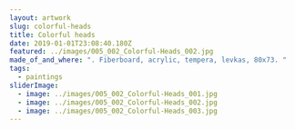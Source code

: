 ```yaml
---
layout: artwork
slug: colorful-heads
title: Colorful heads
date: 2019-01-01T23:08:40.180Z
featured: ../images/005_002_Colorful-Heads_002.jpg
made_of_and_where: ". Fiberboard, acrylic, tempera, levkas, 80x73. "
tags:
  - paintings
sliderImage:
  - image: ../images/005_002_Colorful-Heads_001.jpg
  - image: ../images/005_002_Colorful-Heads_002.jpg
  - image: ../images/005_002_Colorful-Heads_003.jpg
---
```

